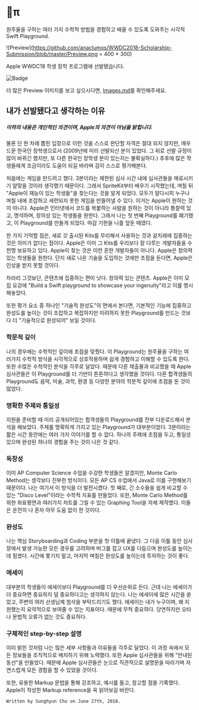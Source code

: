 # π

원주율을 구하는 여러 가지 수학적 방법을 경험하고 배울 수 있도록 도와주는 시각적 Swift Playground.

![Preview](https://github.com/anaclumos/WWDC2018-Scholarship-Submission/blob/master/Preview.png = 400 * 300)

Apple WWDC18 학생 장학 프로그램에 선발됐습니다.

![Badge](https://github.com/anaclumos/WWDC2018-Scholarship-Submission/blob/master/Badge.jpg)

더 많은 Preview 이미지를 보고 싶으시다면, [Images.md](https://github.com/anaclumos/WWDC2018-Scholarship-Submission/blob/master/Images.md)를 확인해주세요.

## 내가 선발됐다고 생각하는 이유

##### 이하의 내용은 개인적인 의견이며, Apple의 의견이 아님을 밝힙니다.

물론 단 한 차례 뽑힌 입장으로 이런 것을 스스로 판단할 자격은 절대 되지 않지만, 매우 드문 한국인 장학생으로서 (2009년에 미리 선발되신 분이 있었다. 그 뒤로 선발 규정이 많이 바뀌긴 했지만, 또 다른 한국인 장학생 분이 있는지는 불확실하다.) 추후에 많은 학생들에게 조금이라도 도움이 되길 바라며 감히 스스로 평가해본다.

처음에는 게임을 만드려고 했다. 3분이라는 제한된 심사 시간 내에 심사관들을 매료시키기 알맞을 것이라 생각했기 때문이다. 그래서 SpriteKit부터 배우기 시작했는데, 며칠 뒤 "Apple이 재능이 있는 학생들"을 찾는다는 것을 알게 되었다. 모두가 알다시피 누구나 며칠 내에 조잡하고 세련되지 못한 게임을 만들어낼 수 있다. 이거는 Apple이 원하는 것이 아니다. Apple은 인터넷에서 코드를 복붙하는 사람을 원하는 것이 아니라 통찰력 있고, 명석하며, 창의성 있는 학생들을 원한다. 그래서 나는 첫 번째 Playground를 폐기했고, 이 Playground를 만들게 되었다. 마감 기한을 나흘 앞둔 때였다.

한 가지 기억할 점은, 새로 갓 출시된 Kits를 무리해서 사용하는 것과 겉치레에 집중하는 것은 의미가 없다는 점이다. Apple은 이미 그 Kits를 우리보다 잘 다루는 개발자들을 수 천명 보유하고 있다. Apple이 찾는 것은 이런 흔한 개발자들이 아니다. Apple은 창의력 있는 학생들을 원한다. 단지 새로 나온 기술을 도입하는 것에만 초점을 둔다면, Apple은 인상을 받지 못할 것이다.

차라리 그것보단, 콘텐츠에 집중하는 편이 낫다. 창의력 있는 콘텐츠. Apple은 이미 모집 요강에 "Build a Swift playground to showcase your ingenuity"라고 이를 명시해놓았다.

또한 평가 요소 중 하나인 "기술적 완성도"의 면에서 본다면, 기본적인 기능에 집중하고 완성도를 높이는 것이 조잡하고 복잡하지만 미려하지 못한 Playground를 만드는 것보다 더 "기술적으로 완성되어" 보일 것이다.

### 학문적 깊이
나의 경우에는 수학적인 깊이에 초점을 맞췄다. 이 Playground는 원주율을 구하는 여러가지 수학적 방식을 시각적으로 상호작용하며 쉽게 경험하고 이해할 수 있도록 한다. 또한 수많은 수학적인 분석을 각주로 달았다. 때문에 다른 제출물과 비교했을 때 Apple 심사관들은 이 Playground를 더 기반이 튼튼하다고 생각했을 것이다. 다른 합격생들의 Playground도 음악, 미술, 과학, 환경 등 다양한 분야의 학문적 깊이에 초점을 둔 것이 많았다.

### 명확한 주제와 통일성
지원을 준비할 때 미리 공개되어있는 합격생들의 Playground를 전부 다운로드해서 분석을 해보았다. 주제를 명확하게 가지고 있는 Playground가 대부분이었다. 3분이라는 짧은 시간 동안에는 여러 가지 이야기를 할 수 없다. 하나의 주제에 초점을 두고, 통일성 있으며 완성된 하나의 경험을 주는 것이 나은 것 같다.

### 독창성
이미 AP Computer Science 수업을 수강한 학생들은 알겠지만, Monte Carlo Method는 생각보다 진부한 방식이다. 모든 AP CS 수업에서 Java로 이를 구현해보기 때문이다. 나는 여기서 이 방식을 더 발전시켰다. 첫 째로, 긴 소수들을 쉽게 비교할 수 있는 "Disco Level"이라는 수학적 지표를 만들었다. 또한, Monte Carlo Method를 위한 좌표평면과 여러가지 차트를 그릴 수 있는 Graphing Tool을 자체 제작했다. 이들은 온전히 나 혼자 아무 도움 없이 한 것이다.

### 완성도
나는 핵심 Storyboarding과 Coding 부분을 첫 이틀에 끝냈다. 그 다음 이틀 동안 심사장에서 발생 가능한 모든 경우를 고려하며 버그를 잡고 UX를 다듬으며 완성도를 높이는 데 힘썼다. 시간에 쫓기지 말고, 마지막 며칠은 완성도를 높이는데 투자하는 것이 좋다.

### 에세이
대부분의 학생들이 에세이보다 Playground를 더 우선순위로 든다. 근데 나는 에세이가 더 중요하면 중요하지 덜 중요하다고는 생각하지 않는다. 나는 에세이에 많은 시간을 쏟았고, 주변의 여러 선생님께 첨삭을 부탁드리기도 했다. 에세이는 내가 누구이며, 왜 지원했는지 요약적으로 보여줄 수 있는 지표이다. 때문에 무척 중요하다. 당연하지만 오타나 문법적 오류가 없는 것도 중요하다.

### 구체적인 step-by-step 설명
이미 밝힌 것처럼 나는 많은 세부 사항들과 이유들을 각주로 달았다. 이 과정 속에서 모든 정보들을 조직적으로 배치하기 위해 노력했다. 또한 Apple 심사관들을 위해 "안내된 동선"을 만들었다. 때문에 Apple 심사관들은 눈으로 직관적으로 설명문을 따라가며 자연스럽게 모든 경험을 할 수 있었을 것이다. 

또한, 유용한 Markup 문법을 통해 강조하고, 예시를 들고, 참고할 점을 기록했다. Apple이 작성한 Markup reference을 꼭 읽어보길 바란다.


    Written by Sunghyun Cho on June 27th, 2018.